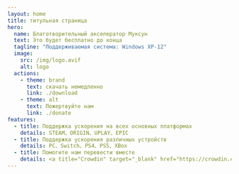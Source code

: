 ```yaml
---
layout: home
title: титульная страница
hero:
  name: Благотворительный акселератор Муксун
  text: Это будет бесплатно до конца
  tagline: "Поддерживаемая система: Windows XP-12"
  image:
    src: /img/logo.avif
    alt: logo
  actions:
    - theme: brand
      text: скачать немедленно
      link: ./download
    - theme: alt
      text: Пожертвуйте нам
      link: ./donate
features:
  - title: Поддержка ускорения на всех основных платформах
    details: STEAM、ORIGIN、UPLAY、EPIC
  - title: Поддержка ускорения различных устройств
    details: PC、Switch、PS4、PS5、XBox
  - title: Помогите нам перевести вместе
    details: <a title="Crowdin" target="_blank" href="https://crowdin.com/project/mxfree"><img src="https://badges.crowdin.net/mxfree/localized.svg"></a>
---
```

